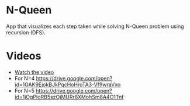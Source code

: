 # N-Queen
 
App that visualizes each step taken while solving N-Queen problem using recursion (DFS).


# Videos
- [Watch the video](https://drive.google.com/open?id=1GAK9EjokBJkPqcHoHroTA3-Vf9wraVxo)
- For N=4 https://drive.google.com/open?id=1GAK9EjokBJkPqcHoHroTA3-Vf9wraVxo
- For N=5 https://drive.google.com/open?id=1jOgPIoRB5szOjMURr8XMohSm8A4O1Tnf
